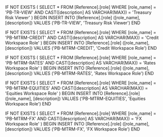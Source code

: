 IF NOT EXISTS (
    SELECT * 
    FROM [Reference].[role]
    WHERE [role_name] = 'PB-TR-VIEW'
      AND CAST([description] AS VARCHAR(MAX)) = 'Treasury Risk Viewer'
)
BEGIN
    INSERT INTO [Reference].[role] ([role_name], [description])
    VALUES ('PB-TR-VIEW', 'Treasury Risk Viewer')
END

IF NOT EXISTS (
    SELECT * 
    FROM [Reference].[role]
    WHERE [role_name] = 'PB-MTRM-CREDIT'
      AND CAST([description] AS VARCHAR(MAX)) = 'Credit Workspace Role'
)
BEGIN
    INSERT INTO [Reference].[role] ([role_name], [description])
    VALUES ('PB-MTRM-CREDIT', 'Credit Workspace Role')
END

IF NOT EXISTS (
    SELECT * 
    FROM [Reference].[role]
    WHERE [role_name] = 'PB-MTRM-RATES'
      AND CAST([description] AS VARCHAR(MAX)) = 'Rates Workspace Role'
)
BEGIN
    INSERT INTO [Reference].[role] ([role_name], [description])
    VALUES ('PB-MTRM-RATES', 'Rates Workspace Role')
END

IF NOT EXISTS (
    SELECT * 
    FROM [Reference].[role]
    WHERE [role_name] = 'PB-MTRM-EQUITIES'
      AND CAST([description] AS VARCHAR(MAX)) = 'Equities Workspace Role'
)
BEGIN
    INSERT INTO [Reference].[role] ([role_name], [description])
    VALUES ('PB-MTRM-EQUITIES', 'Equities Workspace Role')
END

IF NOT EXISTS (
    SELECT * 
    FROM [Reference].[role]
    WHERE [role_name] = 'PB-MTRM-FX'
      AND CAST([description] AS VARCHAR(MAX)) = 'FX Workspace Role'
)
BEGIN
    INSERT INTO [Reference].[role] ([role_name], [description])
    VALUES ('PB-MTRM-FX', 'FX Workspace Role')
END